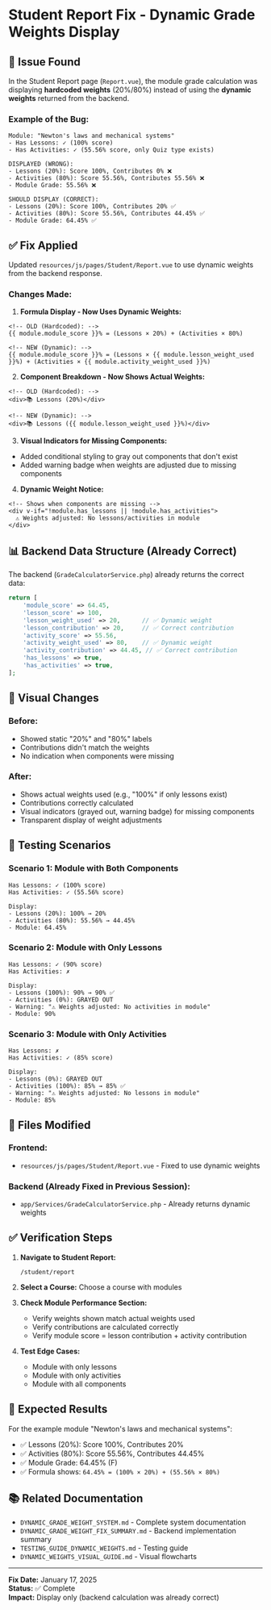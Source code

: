 # Student Report Fix - Dynamic Grade Weights Display

## 🐛 Issue Found

In the Student Report page (`Report.vue`), the module grade calculation was displaying **hardcoded weights** (20%/80%) instead of using the **dynamic weights** returned from the backend.

### Example of the Bug:
```
Module: "Newton's laws and mechanical systems"
- Has Lessons: ✓ (100% score)
- Has Activities: ✓ (55.56% score, only Quiz type exists)

DISPLAYED (WRONG):
- Lessons (20%): Score 100%, Contributes 0% ❌
- Activities (80%): Score 55.56%, Contributes 55.56% ❌
- Module Grade: 55.56% ❌

SHOULD DISPLAY (CORRECT):
- Lessons (20%): Score 100%, Contributes 20% ✅
- Activities (80%): Score 55.56%, Contributes 44.45% ✅
- Module Grade: 64.45% ✅
```

## ✅ Fix Applied

Updated `resources/js/pages/Student/Report.vue` to use dynamic weights from the backend response.

### Changes Made:

1. **Formula Display - Now Uses Dynamic Weights:**
```vue
<!-- OLD (Hardcoded): -->
{{ module.module_score }}% = (Lessons × 20%) + (Activities × 80%)

<!-- NEW (Dynamic): -->
{{ module.module_score }}% = (Lessons × {{ module.lesson_weight_used }}%) + (Activities × {{ module.activity_weight_used }}%)
```

2. **Component Breakdown - Now Shows Actual Weights:**
```vue
<!-- OLD (Hardcoded): -->
<div>📚 Lessons (20%)</div>

<!-- NEW (Dynamic): -->
<div>📚 Lessons ({{ module.lesson_weight_used }}%)</div>
```

3. **Visual Indicators for Missing Components:**
- Added conditional styling to gray out components that don't exist
- Added warning badge when weights are adjusted due to missing components

4. **Dynamic Weight Notice:**
```vue
<!-- Shows when components are missing -->
<div v-if="!module.has_lessons || !module.has_activities">
  ⚠️ Weights adjusted: No lessons/activities in module
</div>
```

## 📊 Backend Data Structure (Already Correct)

The backend (`GradeCalculatorService.php`) already returns the correct data:

```php
return [
    'module_score' => 64.45,
    'lesson_score' => 100,
    'lesson_weight_used' => 20,      // ✅ Dynamic weight
    'lesson_contribution' => 20,     // ✅ Correct contribution
    'activity_score' => 55.56,
    'activity_weight_used' => 80,    // ✅ Dynamic weight
    'activity_contribution' => 44.45, // ✅ Correct contribution
    'has_lessons' => true,
    'has_activities' => true,
];
```

## 🎨 Visual Changes

### Before:
- Showed static "20%" and "80%" labels
- Contributions didn't match the weights
- No indication when components were missing

### After:
- Shows actual weights used (e.g., "100%" if only lessons exist)
- Contributions correctly calculated
- Visual indicators (grayed out, warning badge) for missing components
- Transparent display of weight adjustments

## 🧪 Testing Scenarios

### Scenario 1: Module with Both Components
```
Has Lessons: ✓ (100% score)
Has Activities: ✓ (55.56% score)

Display:
- Lessons (20%): 100% → 20%
- Activities (80%): 55.56% → 44.45%
- Module: 64.45%
```

### Scenario 2: Module with Only Lessons
```
Has Lessons: ✓ (90% score)
Has Activities: ✗

Display:
- Lessons (100%): 90% → 90% ✅
- Activities (0%): GRAYED OUT
- Warning: "⚠️ Weights adjusted: No activities in module"
- Module: 90%
```

### Scenario 3: Module with Only Activities
```
Has Lessons: ✗
Has Activities: ✓ (85% score)

Display:
- Lessons (0%): GRAYED OUT
- Activities (100%): 85% → 85% ✅
- Warning: "⚠️ Weights adjusted: No lessons in module"
- Module: 85%
```

## 📝 Files Modified

### Frontend:
- `resources/js/pages/Student/Report.vue` - Fixed to use dynamic weights

### Backend (Already Fixed in Previous Session):
- `app/Services/GradeCalculatorService.php` - Already returns dynamic weights

## ✅ Verification Steps

1. **Navigate to Student Report:**
   ```
   /student/report
   ```

2. **Select a Course:** Choose a course with modules

3. **Check Module Performance Section:**
   - Verify weights shown match actual weights used
   - Verify contributions are calculated correctly
   - Verify module score = lesson contribution + activity contribution

4. **Test Edge Cases:**
   - Module with only lessons
   - Module with only activities
   - Module with all components

## 🎯 Expected Results

For the example module "Newton's laws and mechanical systems":
- ✅ Lessons (20%): Score 100%, Contributes 20%
- ✅ Activities (80%): Score 55.56%, Contributes 44.45%
- ✅ Module Grade: 64.45% (F)
- ✅ Formula shows: `64.45% = (100% × 20%) + (55.56% × 80%)`

## 📚 Related Documentation

- `DYNAMIC_GRADE_WEIGHT_SYSTEM.md` - Complete system documentation
- `DYNAMIC_GRADE_WEIGHT_FIX_SUMMARY.md` - Backend implementation summary
- `TESTING_GUIDE_DYNAMIC_WEIGHTS.md` - Testing guide
- `DYNAMIC_WEIGHTS_VISUAL_GUIDE.md` - Visual flowcharts

---

**Fix Date:** January 17, 2025  
**Status:** ✅ Complete  
**Impact:** Display only (backend calculation was already correct)
